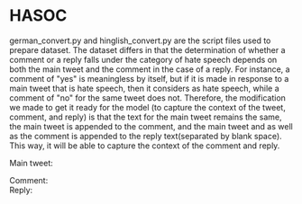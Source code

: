 # HASOC
german_convert.py and hinglish_convert.py are the script files used to prepare dataset.
The dataset differs in that the determination of whether a comment or a reply falls under the category of hate speech depends on both the main tweet and the comment in the case of a reply. For instance, a comment of "yes" is meaningless by itself, but if it is made in response to a main tweet that is hate speech, then it considers as hate speech, while a comment of "no" for the same tweet does not. Therefore, the modification we made to get it ready for the model (to capture the context of the tweet, comment, and reply) is that the text for the main tweet remains the same, the main tweet is appended to the comment, and the main tweet and as well as the comment is appended to the reply text(separated by blank space). This way, it will be able to capture the context of the comment and reply.

  Main tweet: <main tweet>
  Comment: <main tweet> <comment>
  Reply: <main tweet> <comment> <reply>
